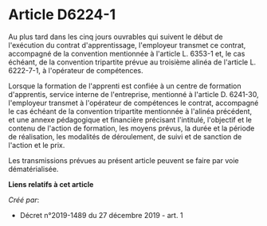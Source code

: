 # Article D6224-1

Au plus tard dans les cinq jours ouvrables qui suivent le début de l'exécution du contrat d'apprentissage, l'employeur
transmet ce contrat, accompagné de la convention mentionnée à l'article L. 6353-1 et, le cas échéant, de la convention
tripartite prévue au troisième alinéa de l'article L. 6222-7-1, à l'opérateur de compétences.

Lorsque la formation de l'apprenti est confiée à un centre de formation d'apprentis, service interne de l'entreprise,
mentionné à l'article D. 6241-30, l'employeur transmet à l'opérateur de compétences le contrat, accompagné le cas échéant de
la convention tripartite mentionnée à l'alinéa précédent, et une annexe pédagogique et financière précisant l'intitulé,
l'objectif et le contenu de l'action de formation, les moyens prévus, la durée et la période de réalisation, les modalités de
déroulement, de suivi et de sanction de l'action et le prix.

Les transmissions prévues au présent article peuvent se faire par voie dématérialisée.

**Liens relatifs à cet article**

_Créé par_:

  - Décret n°2019-1489 du 27 décembre 2019 - art. 1
